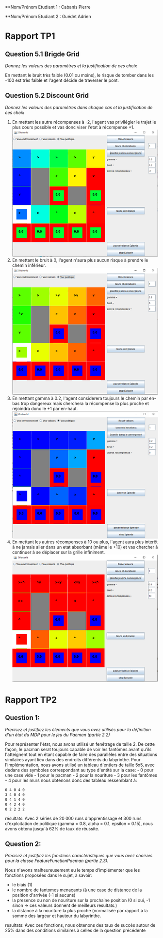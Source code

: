 **Nom/Prénom Etudiant 1 : Cabanis Pierre

**Nom/Prénom Etudiant 2 : Guédet Adrien

# Rapport TP1

## Question 5.1 Brigde Grid
*Donnez les valeurs des paramètres et la justification de ces choix*

En mettant le bruit très faible (0.01 ou moins), le risque de tomber dans les -100 est très faible et l'agent décide de traverser le pont.

## Question 5.2 Discount Grid
*Donnez les valeurs des paramètres dans chaque cas et la justification de ces choix*

1) En mettant les autre récompenses à -2, l'agent vas privilégier le trajet le plus cours possible et vas donc viser l'etat à récompense +1. ![img1](img/1_reckless.PNG)
2) En mettant le bruit à 0, l'agent n'aura plus aucun risque à prendre le chemin inférieur. ![img2](img/10_reckless.PNG)
3) En mettant gamma à 0.2, l'agent considerera toujours le chemin par en-bas trop dangereux mais cherchera la récompense la plus proche et rejoindra donc le +1 par en-haut. ![img3](img/1_safe.PNG)
4) En mettant les autres récompenses à 10 ou plus, l'agent aura plus interêt à ne jamais aller dans un etat absorbant (même le +10) et vas chercher à continuer à se déplacer sur la grille infiniment. ![img4](img/traveller.PNG)

# Rapport TP2

## Question 1:
*Précisez et justifiez les éléments que vous avez utilisés pour la définition d’un état du MDP pour le jeu du Pacman (partie 2.2)*

Pour représenter l'état, nous avons utilisé un fenêtrage de taille 2. De cette façon, le pacman serat toujours capable de voir les fantômes avant qu'ils l'atteignent tout en étant capable de faire des parallèles entre des situations similaires ayant lieu dans des endroits différents du labyrinthe.
Pour l'implémentation, nous avons utilisé un tableau d'entiers de taille 5x5, avec dedans des symboles correspondant au type d'entité sur la case:
	- 0 pour une case vide
	- 1 pour le pacman
	- 2 pour la nouriture
	- 3 pour les fantômes
	- 4 pour les murs
nous obtenons donc des tableau ressemblant à:
```
0 4 0 4 0 
3 4 0 4 0
0 4 1 4 0
0 4 2 4 0
0 2 2 2 2
```
résultats:
Avec 2 séries de 20 000 runs d'apprentissage et 300 runs d'exploitation de politique (gamma = 0.8, alpha = 0.1, epsilon = 0.15), nous avons obtenu jusqu'à 62% de taux de réussite.


## Question 2:
*Précisez et justifiez les fonctions caractéristiques que vous avez choisies pour la classe FeatureFunctionPacman (partie 2.3).*

Nous n'avons malheureusement eu le temps d'implémenter que les fonctions proposées dans le sujet, à savoir:
- le biais (1)
- le nombre de fantomes menaçants (à une case de distance de la position d'arrivée (-1 si aucuns)
- la presence ou non de nouriture sur la prochaine position (0 si oui, -1 sinon -> ces valeurs donnent de meilleurs resultats.)
- la distance à la nouriture la plus proche (normalisée par rapport à la somme des largeur et hauteur du labyrinthe.

resultats: 
Avec ces fonctions, nous obtenons des taux de succès autour de 25% dans des conditions similaires à celles de la question précédente

